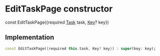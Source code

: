 


# EditTaskPage constructor






const
EditTaskPage({required [Task](../../models_task_task_model/Task-class.md) task, [Key](https://api.flutter.dev/flutter/foundation/Key-class.html)? key})





## Implementation

```dart
const EditTaskPage({required this.task, Key? key}) : super(key: key);
```







